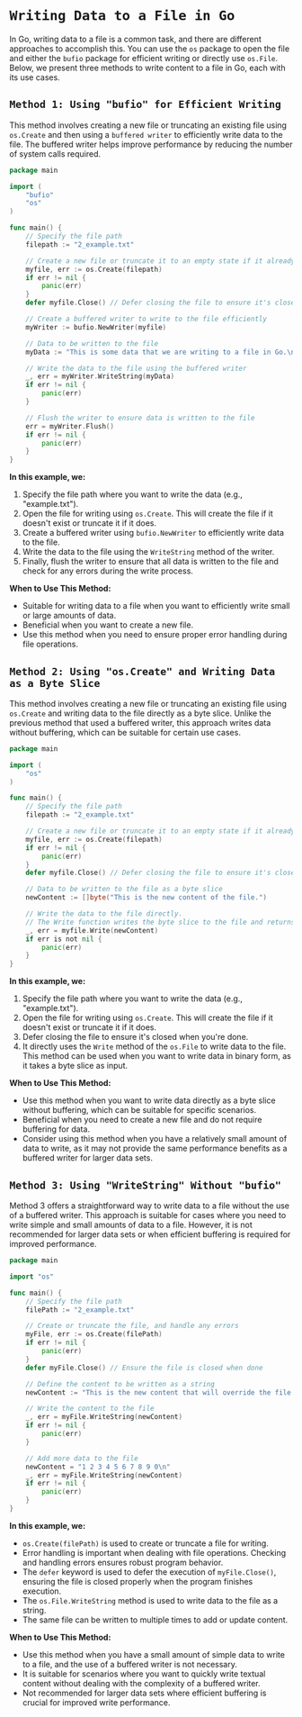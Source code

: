 # `Writing Data to a File in Go`

In Go, writing data to a file is a common task, and there are different approaches to accomplish this. You can use the `os` package to open the file and either the `bufio` package for efficient writing or directly use `os.File`. Below, we present three methods to write content to a file in Go, each with its use cases.

## `Method 1: Using "bufio" for Efficient Writing`

This method involves creating a new file or truncating an existing file using `os.Create` and then using a `buffered writer` to efficiently write data to the file. The buffered writer helps improve performance by reducing the number of system calls required.

```go
package main

import (
	"bufio"
	"os"
)

func main() {
	// Specify the file path
	filepath := "2_example.txt"

	// Create a new file or truncate it to an empty state if it already exists
	myfile, err := os.Create(filepath)
	if err != nil {
		panic(err)
	}
	defer myfile.Close() // Defer closing the file to ensure it's closed when we're done

	// Create a buffered writer to write to the file efficiently
	myWriter := bufio.NewWriter(myfile)

	// Data to be written to the file
	myData := "This is some data that we are writing to a file in Go.\n"

	// Write the data to the file using the buffered writer
	_, err = myWriter.WriteString(myData)
	if err != nil {
		panic(err)
	}

	// Flush the writer to ensure data is written to the file
	err = myWriter.Flush()
	if err != nil {
		panic(err)
	}
}
```

**In this example, we:**

1. Specify the file path where you want to write the data (e.g., "example.txt").
2. Open the file for writing using `os.Create`. This will create the file if it doesn't exist or truncate it if it does.
3. Create a buffered writer using `bufio.NewWriter` to efficiently write data to the file.
4. Write the data to the file using the `WriteString` method of the writer.
5. Finally, flush the writer to ensure that all data is written to the file and check for any errors during the write process.

**When to Use This Method:**

- Suitable for writing data to a file when you want to efficiently write small or large amounts of data.
- Beneficial when you want to create a new file.
- Use this method when you need to ensure proper error handling during file operations.

## `Method 2: Using "os.Create" and Writing Data as a Byte Slice`

This method involves creating a new file or truncating an existing file using `os.Create` and writing data to the file directly as a byte slice. Unlike the previous method that used a buffered writer, this approach writes data without buffering, which can be suitable for certain use cases.

```go
package main

import (
	"os"
)

func main() {
	// Specify the file path
	filepath := "2_example.txt"

	// Create a new file or truncate it to an empty state if it already exists
	myfile, err := os.Create(filepath)
	if err != nil {
		panic(err)
	}
	defer myfile.Close() // Defer closing the file to ensure it's closed when we're done

	// Data to be written to the file as a byte slice
	newContent := []byte("This is the new content of the file.")

	// Write the data to the file directly.
	// The Write function writes the byte slice to the file and returns the number of bytes written and an error (if any).
	_, err = myfile.Write(newContent)
	if err is not nil {
		panic(err)
	}
}
```

**In this example, we:**

1. Specify the file path where you want to write the data (e.g., "example.txt").
2. Open the file for writing using `os.Create`. This will create the file if it doesn't exist or truncate it if it does.
3. Defer closing the file to ensure it's closed when you're done.
4. It directly uses the `Write` method of the `os.File` to write data to the file. This method can be used when you want to write data in binary form, as it takes a byte slice as input.

**When to Use This Method:**

- Use this method when you want to write data directly as a byte slice without buffering, which can be suitable for specific scenarios.
- Beneficial when you need to create a new file and do not require buffering for data.
- Consider using this method when you have a relatively small amount of data to write, as it may not provide the same performance benefits as a buffered writer for larger data sets.

## `Method 3: Using "WriteString" Without "bufio"`

Method 3 offers a straightforward way to write data to a file without the use of a buffered writer. This approach is suitable for cases where you need to write simple and small amounts of data to a file. However, it is not recommended for larger data sets or when efficient buffering is required for improved performance.

```go
package main

import "os"

func main() {
	// Specify the file path
	filePath := "2_example.txt"

	// Create or truncate the file, and handle any errors
	myFile, err := os.Create(filePath)
	if err != nil {
		panic(err)
	}
	defer myFile.Close() // Ensure the file is closed when done

	// Define the content to be written as a string
	newContent := "This is the new content that will override the file.\n"

	// Write the content to the file
	_, err = myFile.WriteString(newContent)
	if err != nil {
		panic(err)
	}

	// Add more data to the file
	newContent = "1 2 3 4 5 6 7 8 9 0\n"
	_, err = myFile.WriteString(newContent)
	if err != nil {
		panic(err)
	}
}
```

**In this example, we:**

- `os.Create(filePath)` is used to create or truncate a file for writing.
- Error handling is important when dealing with file operations. Checking and handling errors ensures robust program behavior.
- The `defer` keyword is used to defer the execution of `myFile.Close()`, ensuring the file is closed properly when the program finishes execution.
- The `os.File.WriteString` method is used to write data to the file as a string.
- The same file can be written to multiple times to add or update content.

**When to Use This Method:**

- Use this method when you have a small amount of simple data to write to a file, and the use of a buffered writer is not necessary.
- It is suitable for scenarios where you want to quickly write textual content without dealing with the complexity of a buffered writer.
- Not recommended for larger data sets where efficient buffering is crucial for improved write performance.
